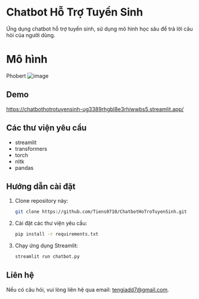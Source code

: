 # Chatbot Hỗ Trợ Tuyển Sinh

Ứng dụng chatbot hỗ trợ tuyển sinh, sử dụng mô hình học sâu để trả lời câu hỏi của người dùng.

# Mô hình
Phobert
![image](https://github.com/user-attachments/assets/585e8cae-c6b0-4c79-9ac7-dd666258ee2e)


## Demo
https://chatbothotrotuyensinh-ug3389rhgbl8e3rhiwwbs5.streamlit.app/

## Các thư viện yêu cầu

- streamlit
- transformers
- torch
- nltk
- pandas

## Hướng dẫn cài đặt

1. Clone repository này:
    ```bash
    git clone https://github.com/Tiens0710/ChatbotHoTroTuyenSinh.git
    ```

2. Cài đặt các thư viện yêu cầu:
    ```bash
    pip install -r requirements.txt
    ```

3. Chạy ứng dụng Streamlit:
    ```bash
    streamlit run chatbot.py
    ```

## Liên hệ

Nếu có câu hỏi, vui lòng liên hệ qua email: <tengiadd7@gmail.com>.
